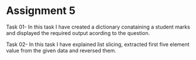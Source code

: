 # Assignment 5

Task 01- In this task I have created a dictionary conataining a student marks and displayed the required output acording to the question.

Task 02- In this task I have explained list slicing, extracted first five element value from the given data and reversed them.
